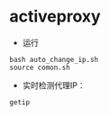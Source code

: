 # activeproxy

* 运行
```shell
bash auto_change_ip.sh
source comon.sh
```

* 实时检测代理IP：
```shell
getip
```
